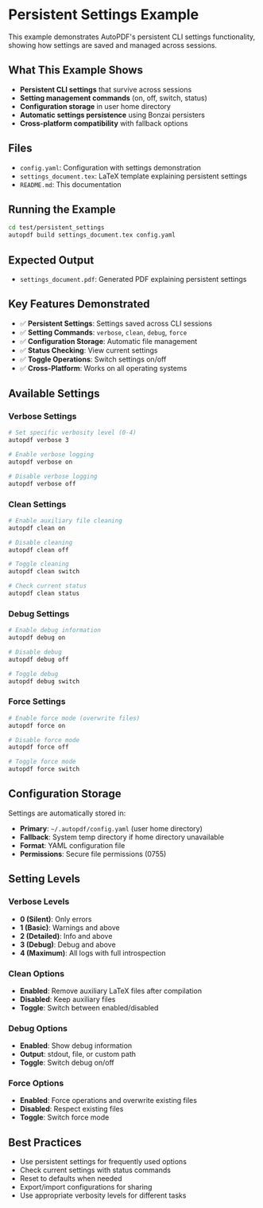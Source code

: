 # Persistent Settings Example

This example demonstrates AutoPDF's persistent CLI settings functionality, showing how settings are saved and managed across sessions.

## What This Example Shows

- **Persistent CLI settings** that survive across sessions
- **Setting management commands** (on, off, switch, status)
- **Configuration storage** in user home directory
- **Automatic settings persistence** using Bonzai persisters
- **Cross-platform compatibility** with fallback options

## Files

- `config.yaml`: Configuration with settings demonstration
- `settings_document.tex`: LaTeX template explaining persistent settings
- `README.md`: This documentation

## Running the Example

```bash
cd test/persistent_settings
autopdf build settings_document.tex config.yaml
```

## Expected Output

- `settings_document.pdf`: Generated PDF explaining persistent settings

## Key Features Demonstrated

- ✅ **Persistent Settings**: Settings saved across CLI sessions
- ✅ **Setting Commands**: `verbose`, `clean`, `debug`, `force`
- ✅ **Configuration Storage**: Automatic file management
- ✅ **Status Checking**: View current settings
- ✅ **Toggle Operations**: Switch settings on/off
- ✅ **Cross-Platform**: Works on all operating systems

## Available Settings

### Verbose Settings
```bash
# Set specific verbosity level (0-4)
autopdf verbose 3

# Enable verbose logging
autopdf verbose on

# Disable verbose logging
autopdf verbose off
```

### Clean Settings
```bash
# Enable auxiliary file cleaning
autopdf clean on

# Disable cleaning
autopdf clean off

# Toggle cleaning
autopdf clean switch

# Check current status
autopdf clean status
```

### Debug Settings
```bash
# Enable debug information
autopdf debug on

# Disable debug
autopdf debug off

# Toggle debug
autopdf debug switch
```

### Force Settings
```bash
# Enable force mode (overwrite files)
autopdf force on

# Disable force mode
autopdf force off

# Toggle force mode
autopdf force switch
```

## Configuration Storage

Settings are automatically stored in:
- **Primary**: `~/.autopdf/config.yaml` (user home directory)
- **Fallback**: System temp directory if home directory unavailable
- **Format**: YAML configuration file
- **Permissions**: Secure file permissions (0755)

## Setting Levels

### Verbose Levels
- **0 (Silent)**: Only errors
- **1 (Basic)**: Warnings and above
- **2 (Detailed)**: Info and above
- **3 (Debug)**: Debug and above
- **4 (Maximum)**: All logs with full introspection

### Clean Options
- **Enabled**: Remove auxiliary LaTeX files after compilation
- **Disabled**: Keep auxiliary files
- **Toggle**: Switch between enabled/disabled

### Debug Options
- **Enabled**: Show debug information
- **Output**: stdout, file, or custom path
- **Toggle**: Switch debug on/off

### Force Options
- **Enabled**: Force operations and overwrite existing files
- **Disabled**: Respect existing files
- **Toggle**: Switch force mode

## Best Practices

- Use persistent settings for frequently used options
- Check current settings with status commands
- Reset to defaults when needed
- Export/import configurations for sharing
- Use appropriate verbosity levels for different tasks
